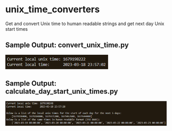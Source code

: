 # unix_time_converters
Get and convert Unix time to human readable strings and get next day Unix start times

## Sample Output: convert_unix_time.py
![alt text](https://github.com/justinliu1308/unix_time_converters/blob/main/screenshot_convert_time.png)

## Sample Output: calculate_day_start_unix_times.py
![alt text](https://github.com/justinliu1308/unix_time_converters/blob/main/screenshot_get_day_start_times.png)